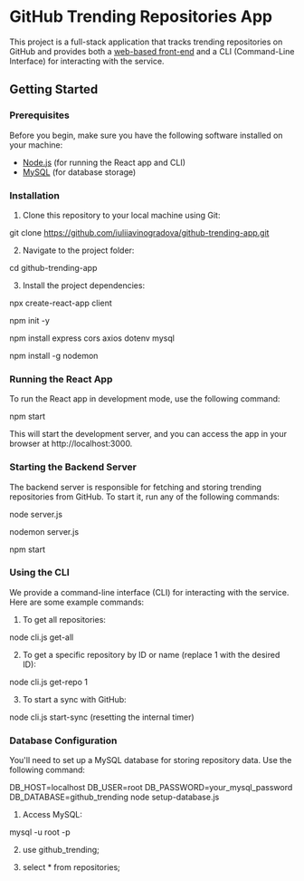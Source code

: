 # GitHub Trending Repositories App

This project is a full-stack application that tracks trending repositories on GitHub and provides both a [web-based front-end](./Homepage.png) and a CLI (Command-Line Interface) for interacting with the service.

## Getting Started

### Prerequisites

Before you begin, make sure you have the following software installed on your machine:

- [Node.js](https://nodejs.org/) (for running the React app and CLI)
- [MySQL](https://www.mysql.com/) (for database storage)

### Installation

1. Clone this repository to your local machine using Git:

git clone https://github.com/iuliiavinogradova/github-trending-app.git

2. Navigate to the project folder:

cd github-trending-app

3. Install the project dependencies:

npx create-react-app client

npm init -y

npm install express cors axios dotenv mysql

npm install -g nodemon

### Running the React App

To run the React app in development mode, use the following command:

npm start

This will start the development server, and you can access the app in your browser at http://localhost:3000.

### Starting the Backend Server

The backend server is responsible for fetching and storing trending repositories from GitHub. To start it, run any of the following commands:

node server.js

nodemon server.js

npm start

### Using the CLI

We provide a command-line interface (CLI) for interacting with the service. Here are some example commands:

1. To get all repositories:

node cli.js get-all

2. To get a specific repository by ID or name (replace 1 with the desired ID):

node cli.js get-repo 1

3. To start a sync with GitHub:

node cli.js start-sync (resetting the internal timer)

### Database Configuration

You'll need to set up a MySQL database for storing repository data. Use the following command:

DB_HOST=localhost DB_USER=root DB_PASSWORD=your_mysql_password DB_DATABASE=github_trending node setup-database.js

1. Access MySQL:

mysql -u root -p

2. use github_trending;

3. select \* from repositories;
